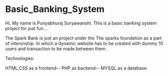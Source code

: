 # Basic_Banking_System
Hi, My name is Punyabhuraj Suryawanshi. This is a basic banking system project for just fun...

The Spark Bank is just an project under the The sparks foundation as a part of intersnship. In which a dynamic website 
has to be created with dummy 10 users and transaction to be made between them .

Technologies:

   HTML,CSS as a frontend--
   PHP as backend--
   MYSQL as a database.  
